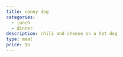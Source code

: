 ```yaml
---
title: coney dog
categories:
  - lunch
  - dinner
description: chili and cheese on a hot dog
type: meal
price: $5
---
```


